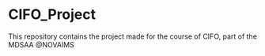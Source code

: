 # CIFO_Project
This repository contains the project made for the course of CIFO, part of the MDSAA @NOVAIMS
